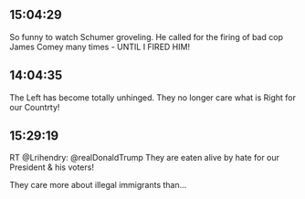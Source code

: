## 15:04:29
So funny to watch Schumer groveling. He called for the firing of bad cop James Comey many times - UNTIL I FIRED HIM!
## 14:04:35
The Left has become totally unhinged. They no longer care what is Right for our Countrty!
## 15:29:19
RT @Lrihendry: @realDonaldTrump They are eaten alive by hate for our President &amp; his voters! 

They care more about illegal immigrants than…
